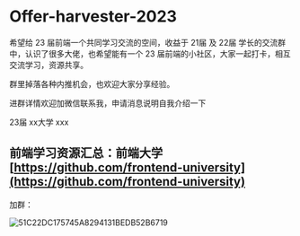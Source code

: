 # Offer-harvester-2023

希望给 23 届前端一个共同学习交流的空间，收益于 21届 及 22届 学长的交流群中，认识了很多大佬，也希望能有一个 23 届前端的小社区，大家一起打卡，相互交流学习，资源共享。

群里掉落各种内推机会，也欢迎大家分享经验。

进群详情欢迎加微信联系我，申请消息说明自我介绍一下

23届 xx大学 xxx

## 前端学习资源汇总：前端大学 [https://github.com/frontend-university](https://github.com/frontend-university)

加群：

![51C22DC175745A8294131BEDB52B6719](https://user-images.githubusercontent.com/40495740/135736690-dfe79e50-30b6-457f-a917-585c047ca211.jpg)
